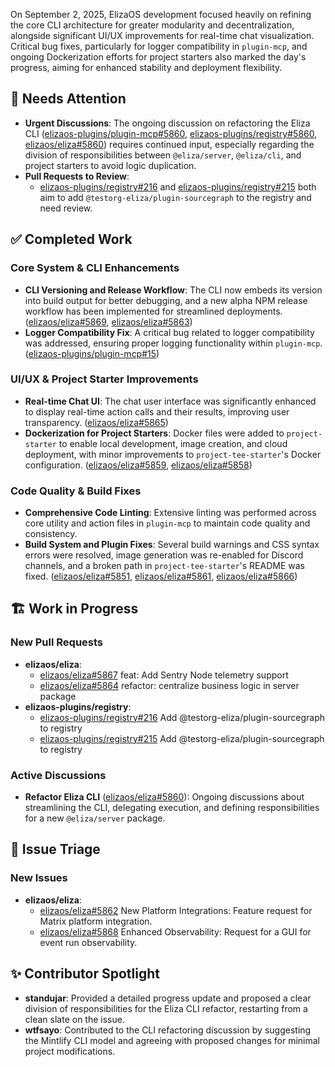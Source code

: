 On September 2, 2025, ElizaOS development focused heavily on refining the core CLI architecture for greater modularity and decentralization, alongside significant UI/UX improvements for real-time chat visualization. Critical bug fixes, particularly for logger compatibility in `plugin-mcp`, and ongoing Dockerization efforts for project starters also marked the day's progress, aiming for enhanced stability and deployment flexibility.

## 🚨 Needs Attention
- **Urgent Discussions**: The ongoing discussion on refactoring the Eliza CLI ([elizaos-plugins/plugin-mcp#5860](https://github.com/elizaos-plugins/plugin-mcp/issues/5860), [elizaos-plugins/registry#5860](https://github.com/elizaos-plugins/registry/issues/5860), [elizaos/eliza#5860](https://github.com/elizaos/eliza/issues/5860)) requires continued input, especially regarding the division of responsibilities between `@eliza/server`, `@eliza/cli`, and project starters to avoid logic duplication.
- **Pull Requests to Review**:
    - [elizaos-plugins/registry#216](https://github.com/elizaos-plugins/registry/pull/216) and [elizaos-plugins/registry#215](https://github.com/elizaos-plugins/registry/pull/215) both aim to add `@testorg-eliza/plugin-sourcegraph` to the registry and need review.

## ✅ Completed Work
### Core System & CLI Enhancements
- **CLI Versioning and Release Workflow**: The CLI now embeds its version into build output for better debugging, and a new alpha NPM release workflow has been implemented for streamlined deployments. ([elizaos/eliza#5869](https://github.com/elizaos/eliza/pull/5869), [elizaos/eliza#5863](https://github.com/elizaos/eliza/pull/5863))
- **Logger Compatibility Fix**: A critical bug related to logger compatibility was addressed, ensuring proper logging functionality within `plugin-mcp`. ([elizaos-plugins/plugin-mcp#15](https://github.com/elizaos-plugins/plugin-mcp/pull/15))

### UI/UX & Project Starter Improvements
- **Real-time Chat UI**: The chat user interface was significantly enhanced to display real-time action calls and their results, improving user transparency. ([elizaos/eliza#5865](https://github.com/elizaos/eliza/pull/5865))
- **Dockerization for Project Starters**: Docker files were added to `project-starter` to enable local development, image creation, and cloud deployment, with minor improvements to `project-tee-starter`'s Docker configuration. ([elizaos/eliza#5859](https://github.com/elizaos/eliza/pull/5859), [elizaos/eliza#5858](https://github.com/elizaos/eliza/pull/5858))

### Code Quality & Build Fixes
- **Comprehensive Code Linting**: Extensive linting was performed across core utility and action files in `plugin-mcp` to maintain code quality and consistency.
- **Build System and Plugin Fixes**: Several build warnings and CSS syntax errors were resolved, image generation was re-enabled for Discord channels, and a broken path in `project-tee-starter`'s README was fixed. ([elizaos/eliza#5851](https://github.com/elizaos/eliza/pull/5851), [elizaos/eliza#5861](https://github.com/elizaos/eliza/pull/5861), [elizaos/eliza#5866](https://github.com/elizaos/eliza/pull/5866))

## 🏗️ Work in Progress
### New Pull Requests
- **elizaos/eliza**:
    - [elizaos/eliza#5867](https://github.com/elizaos/eliza/pull/5867) feat: Add Sentry Node telemetry support
    - [elizaos/eliza#5864](https://github.com/elizaos/eliza/pull/5864) refactor: centralize business logic in server package
- **elizaos-plugins/registry**:
    - [elizaos-plugins/registry#216](https://github.com/elizaos-plugins/registry/pull/216) Add @testorg-eliza/plugin-sourcegraph to registry
    - [elizaos-plugins/registry#215](https://github.com/elizaos-plugins/registry/pull/215) Add @testorg-eliza/plugin-sourcegraph to registry

### Active Discussions
- **Refactor Eliza CLI** ([elizaos/eliza#5860](https://github.com/elizaos/eliza/issues/5860)): Ongoing discussions about streamlining the CLI, delegating execution, and defining responsibilities for a new `@eliza/server` package.

## 🐞 Issue Triage
### New Issues
- **elizaos/eliza**:
    - [elizaos/eliza#5862](https://github.com/elizaos/eliza/issues/5862) New Platform Integrations: Feature request for Matrix platform integration.
    - [elizaos/eliza#5868](https://github.com/elizaos/eliza/issues/5868) Enhanced Observability: Request for a GUI for event run observability.

## ✨ Contributor Spotlight
- **standujar**: Provided a detailed progress update and proposed a clear division of responsibilities for the Eliza CLI refactor, restarting from a clean slate on the issue.
- **wtfsayo**: Contributed to the CLI refactoring discussion by suggesting the Mintlify CLI model and agreeing with proposed changes for minimal project modifications.